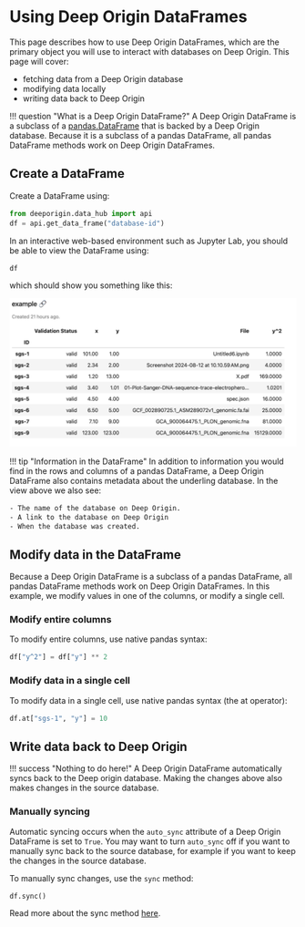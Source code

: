 # Using Deep Origin DataFrames

This page describes how to use Deep Origin DataFrames, which are the primary object you will use to interact with databases on Deep Origin. This page will cover:

- fetching data from a Deep Origin database
- modifying data locally
- writing data back to Deep Origin


!!! question "What is a Deep Origin DataFrame?"
    A Deep Origin DataFrame is a subclass of a [pandas.DataFrame](https://pandas.pydata.org/docs/reference/api/pandas.DataFrame.html) that is backed by a Deep Origin database. Because it is a subclass of a pandas DataFrame, all pandas DataFrame methods work on Deep Origin DataFrames. 

## Create a DataFrame

Create a DataFrame using:

```python
from deeporigin.data_hub import api
df = api.get_data_frame("database-id")
```

In an interactive web-based environment such as Jupyter Lab, you should be able to view the DataFrame using:

```py
df
```

which should show you something like this:

![DataFrame](../images/dataframe.png)


!!! tip "Information in the DataFrame"
    In addition to information you would find in the rows and columns of a pandas DataFrame, a Deep Origin DataFrame also contains metadata about the underling database. In the view above we also see:

    - The name of the database on Deep Origin.
    - A link to the database on Deep Origin
    - When the database was created.

## Modify data in the DataFrame

Because a Deep Origin DataFrame is a subclass of a pandas DataFrame, all pandas DataFrame methods work on Deep Origin DataFrames. In this example, we modify values in one of the columns, or modify a single cell.



### Modify entire columns

To modify entire columns, use native pandas syntax:

```python
df["y^2"] = df["y"] ** 2
```

### Modify data in a single cell

To modify data in a single cell, use native pandas syntax (the at operator):

```python
df.at["sgs-1", "y"] = 10
```


## Write data back to Deep Origin

!!! success "Nothing to do here!"
    A Deep Origin DataFrame automatically syncs back to the Deep origin database. Making the changes above also makes changes in the source database. 


### Manually syncing

Automatic syncing occurs when the `auto_sync` attribute of a Deep Origin DataFrame is set to `True`. You may want to turn `auto_sync` off if you want to manually sync back to the source database, for example if you want to keep the changes in the source database.

To manually sync changes, use the `sync` method:

```python
df.sync()
```

Read more about the sync method [here](../ref/data-hub/types.html#src.data_hub.dataframe.DataFrame.sync). 
